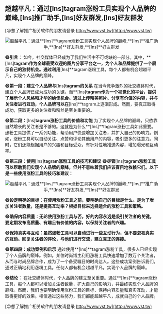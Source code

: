 ## **超越平凡：通过**[Ins]**tagram涨粉工具实现个人品牌的巅峰,**[Ins]**推广助手,**[Ins]**好友群发,**[Ins]**好友群发**

[😍想了解推广相关软件的朋友请登录 http://www.vst.tw](http://www.vst.tw)

 <center><img src="https://vst.tw/MP4/tuiguang/png/8.png" alt="超越平凡：通过**[Ins]**tagram涨粉工具实现个人品牌的巅峰,**[Ins]**推广助手,**[Ins]**好友群发,**[Ins]**好友群发"></center>

**😄引言：**
如今，社交媒体已经成为了我们生活中不可或缺的一部分。其中，**[Ins]**tagram作为全球最受欢迎的图片分享平台之一，为个人和品牌提供了一个展示自己的独特机会。通过利用**[Ins]**tagram涨粉工具，每个人都有机会超越平凡，实现个人品牌的巅峰。

**😄第一段：建立个人品牌与**[Ins]**tagram的关系**
在当今竞争激烈的社交媒体时代，建立个人品牌已成为成功的关键。而**[Ins]**tagram作为一个视觉化的平台，提供了展示个人风格和才华的绝佳机会。通过上传精美照片、分享有价值的内容，并与关注者进行互动，个人品牌可以在**[Ins]**tagram上逐渐形成。然而，要真正取得成功，获取更多的关注者和粉丝是至关重要的。

**😄第二段：**[Ins]**tagram涨粉工具的价值和功能**
为了实现个人品牌的巅峰，只依靠自然增长的关注者是不够的。这就是为什么**[Ins]**tagram涨粉工具如此重要。涨粉工具提供了一系列功能，帮助用户快速增加关注者，并扩大自己的影响力。例如，涨粉工具可以自动关注、点赞和评论其他用户的内容，吸引更多的注意力。同时，它们还能根据用户的兴趣和目标受众，有针对性地推送内容，增加曝光和互动率。

**😄第三段：使用**[Ins]**tagram涨粉工具的技巧和建议**
**😄尽管**[Ins]**tagram涨粉工具可以帮助我们实现个人品牌的巅峰，但并不意味着我们应该盲目地依赖它们。以下是一些使用涨粉工具的技巧和建议：**

 <center><img src="https://vst.tw/MP4/tuiguang/png/2.png" alt="超越平凡：通过**[Ins]**tagram涨粉工具实现个人品牌的巅峰,**[Ins]**推广助手,**[Ins]**好友群发,**[Ins]**好友群发"></center>

**😄设定明确的目标：在使用涨粉工具之前，要明确自己的目标是什么。是为了增加关注者数量，还是提高互动率？根据目标来选择适合的涨粉工具和策略。**

**😄确保内容质量：无论使用涨粉工具与否，好的内容永远是吸引关注者的关键。要定期发布高质量、有趣且有价值的内容，以保持关注者的兴趣。**

**😄保持真实与互动：虽然涨粉工具可以自动进行一些互动行为，但不要忽视真实的互动。回复关注者的评论，与他们进行交流，建立真正的连接。**

**😄第四段：成功案例和启示**
通过使用**[Ins]**tagram涨粉工具，很多人已经实现了个人品牌的巅峰。例如，某位时尚博主利用涨粉工具快速增加了数万个关注者，从而与时尚品牌合作，成为了一个备受瞩目的时尚达人。这些成功案例告诉我们，通过正确地利用涨粉工具，任何人都有机会超越平凡，实现个人品牌的巅峰。

**😄结论：**
在社交媒体时代，个人品牌的建立至关重要。通过**[Ins]**tagram涨粉工具，每个人都可以增加关注者数量，扩大自己的影响力，并最终实现个人品牌的巅峰。然而，我们也要明确使用涨粉工具的目标、保持内容质量和真实互动，才能取得更好的效果。相信通过这些努力，我们都能超越平凡，成就自己的个人品牌。

[😍想了解推广相关软件的朋友请登录 http://www.vst.tw](http://www.vst.tw)



